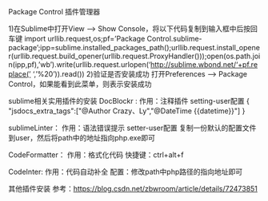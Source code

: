 Package Control
插件管理器

1)在Sublime中打开View –> Show Console，将以下代码复制到输入框中后按回车键
import urllib.request,os;pf=’Package Control.sublime-package’;ipp=sublime.installed_packages_path();urllib.request.install_opener(urllib.request.build_opener(urllib.request.ProxyHandler()));open(os.path.join(ipp,pf),’wb’).write(urllib.request.urlopen(‘http://sublime.wbond.net/‘+pf.replace(’ ‘,’%20’)).read())
2)验证是否安装成功
打开Preferences –> Package Control，如果能看到此菜单，则表示安装成功

sublime相关实用插件的安装
DocBlockr :
	作用：注释插件
		setting-user配置
		{
		    "jsdocs_extra_tags":["@Author	Crazy、Ly","@DateTime {{datetime}}"]
		}

sublimeLinter：
	作用：语法错误提示
		setter-user配置
		复制一份默认的配置文件到user，然后将path中的地址指向php.exe即可

CodeFormatter：
	作用：格式化代码
	快捷键：ctrl+alt+f

CodeInter:
	作用：代码自动补全
	配置：修改path中php路径的指向地址即可

其他插件安装
	参考：https://blog.csdn.net/zbwroom/article/details/72473851